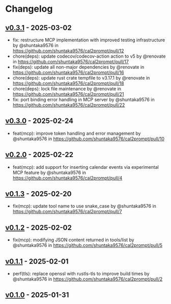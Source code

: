 # Changelog

## [v0.3.1](https://github.com/shuntaka9576/cal2prompt/compare/v0.3.0...v0.3.1) - 2025-03-02
- fix: restructure MCP implementation with improved testing infrastructure by @shuntaka9576 in https://github.com/shuntaka9576/cal2prompt/pull/12
- chore(deps): update codecov/codecov-action action to v5 by @renovate in https://github.com/shuntaka9576/cal2prompt/pull/17
- fix(deps): update all non-major dependencies by @renovate in https://github.com/shuntaka9576/cal2prompt/pull/16
- chore(deps): update rust crate tempfile to v3.17.1 by @renovate in https://github.com/shuntaka9576/cal2prompt/pull/18
- chore(deps): lock file maintenance by @renovate in https://github.com/shuntaka9576/cal2prompt/pull/21
- fix: port binding error handling in MCP server by @shuntaka9576 in https://github.com/shuntaka9576/cal2prompt/pull/22

## [v0.3.0](https://github.com/shuntaka9576/cal2prompt/compare/v0.2.0...v0.3.0) - 2025-02-24
- feat(mcp): improve token handling and error management by @shuntaka9576 in https://github.com/shuntaka9576/cal2prompt/pull/10

## [v0.2.0](https://github.com/shuntaka9576/cal2prompt/compare/v0.1.3...v0.2.0) - 2025-02-22
- feat(mcp): add support for inserting calendar events via experimental MCP feature by @shuntaka9576 in https://github.com/shuntaka9576/cal2prompt/pull/4

## [v0.1.3](https://github.com/shuntaka9576/cal2prompt/compare/v0.1.2...v0.1.3) - 2025-02-20
- fix(mcp): update tool name to use snake_case by @shuntaka9576 in https://github.com/shuntaka9576/cal2prompt/pull/7

## [v0.1.2](https://github.com/shuntaka9576/cal2prompt/compare/v0.1.1...v0.1.2) - 2025-02-02
- fix(mcp): modifying JSON content returned in tools/list by @shuntaka9576 in https://github.com/shuntaka9576/cal2prompt/pull/5

## [v0.1.1](https://github.com/shuntaka9576/cal2prompt/compare/v0.1.0...v0.1.1) - 2025-02-01
- perf(tls): replace openssl with rustls-tls to improve build times by @shuntaka9576 in https://github.com/shuntaka9576/cal2prompt/pull/2

## [v0.1.0](https://github.com/shuntaka9576/cal2prompt/commits/v0.1.0) - 2025-01-31
